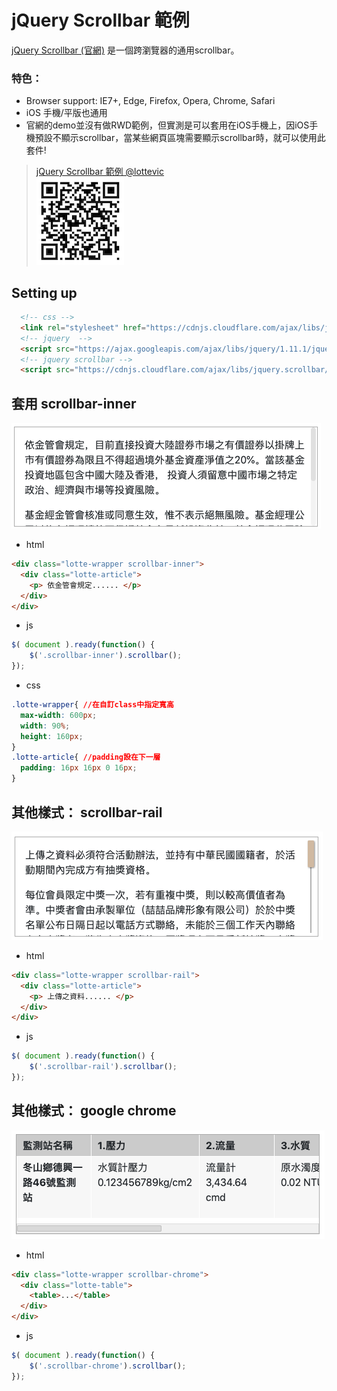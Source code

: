 # jQuery Scrollbar 範例

 [jQuery Scrollbar (官網)](https://gromo.github.io/jquery.scrollbar/) 是一個跨瀏覽器的通用scrollbar。
 ###  特色：
 * Browser support: IE7+, Edge, Firefox, Opera, Chrome, Safari
 * iOS 手機/平版也通用
 * 官網的demo並沒有做RWD範例，但實測是可以套用在iOS手機上，因iOS手機預設不顯示scrollbar，當某些網頁區塊需要顯示scrollbar時，就可以使用此套件!

> [jQuery Scrollbar 範例 @lottevic](https://lottevic.github.io/jq-scrollbar/src/)   
>  ![printscreen](images/qr-code.png)

##  Setting up
```html
  <!-- css -->
  <link rel="stylesheet" href="https://cdnjs.cloudflare.com/ajax/libs/jquery.scrollbar/0.2.11/jquery.scrollbar.css" />
  <!-- jquery  -->
  <script src="https://ajax.googleapis.com/ajax/libs/jquery/1.11.1/jquery.min.js"></script>
  <!-- jquery scrollbar -->
  <script src="https://cdnjs.cloudflare.com/ajax/libs/jquery.scrollbar/0.2.11/jquery.scrollbar.min.js"></script>
```
##  套用 scrollbar-inner
![printscreen](images/01.png)
* html
```html
<div class="lotte-wrapper scrollbar-inner">
  <div class="lotte-article">
    <p> 依金管會規定...... </p>
  </div>
</div>
```
* js
```javascript
$( document ).ready(function() {
    $('.scrollbar-inner').scrollbar();
});
```
* css
```css
.lotte-wrapper{ //在自訂class中指定寬高
  max-width: 600px;
  width: 90%;
  height: 160px;
}
.lotte-article{ //padding設在下一層
  padding: 16px 16px 0 16px;
}
```
##  其他樣式： scrollbar-rail
![printscreen](images/02.png)
* html
```html
<div class="lotte-wrapper scrollbar-rail">
  <div class="lotte-article">
    <p> 上傳之資料...... </p>
  </div>
</div>
```
* js
```javascript
$( document ).ready(function() {
    $('.scrollbar-rail').scrollbar();
});
```
##  其他樣式： google chrome
 ![printscreen](images/03.png)
* html
```html
<div class="lotte-wrapper scrollbar-chrome">
  <div class="lotte-table">
    <table>...</table>
  </div>
</div>
```
* js
```javascript
$( document ).ready(function() {
    $('.scrollbar-chrome').scrollbar();
});